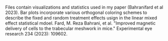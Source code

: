 Files contain visualizations and statistics used in my paper (Bahranifard et al 2023). Bar plots incorporate various orthogonal coloring schemes to describe the fixed and random treatment effects usign in the linear mixed effect statistical mdoel.
Fard, M. Reza Bahrani, et al. "Improved magnetic delivery of cells to the trabecular meshwork in mice." Experimental eye research 234 (2023): 109602.
